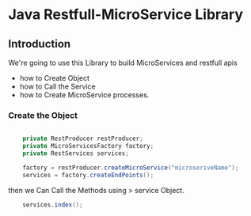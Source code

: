 # Java Restfull-MicroService Library## IntroductionWe're going to use this Library to build MicroServices and restfull apis* how to Create Object* how to Call the Service* how to Create MicroService processes.### Create the Object```java	private RestProducer restProducer;    private MicroServicesFactory factory;    private RestServices services;    factory = restProducer.createMicroService("microseriveName");    services = factory.createEndPoints();```then we Can Call the Methods using > service Object.```java    services.index();```
